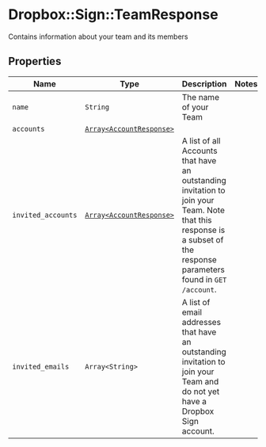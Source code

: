 # Dropbox::Sign::TeamResponse

Contains information about your team and its members

## Properties

| Name | Type | Description | Notes |
| ---- | ---- | ----------- | ----- |
| `name` | ```String``` |  The name of your Team  |  |
| `accounts` | [```Array<AccountResponse>```](AccountResponse.md) |    |  |
| `invited_accounts` | [```Array<AccountResponse>```](AccountResponse.md) |  A list of all Accounts that have an outstanding invitation to join your Team. Note that this response is a subset of the response parameters found in `GET /account`.  |  |
| `invited_emails` | ```Array<String>``` |  A list of email addresses that have an outstanding invitation to join your Team and do not yet have a Dropbox Sign account.  |  |

